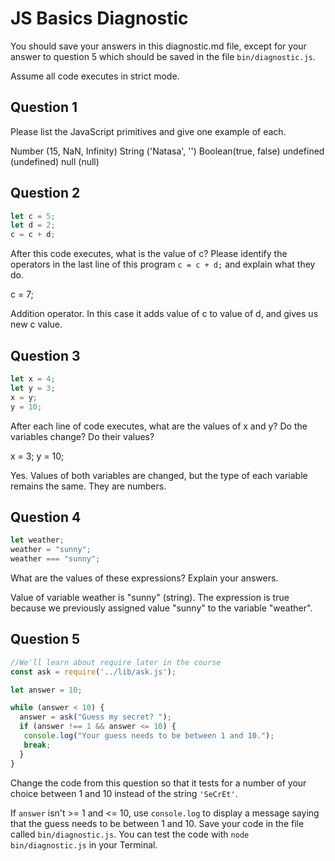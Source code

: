 # JS Basics Diagnostic

You should save your answers in this diagnostic.md file, except for your answer to
question 5 which should be saved in the file `bin/diagnostic.js`.

Assume all code executes in strict mode.

## Question 1

Please list the JavaScript primitives and give one example of each.

Number (15, NaN, Infinity)
String ('Natasa', '')
Boolean(true, false)
undefined (undefined)
null (null)


## Question 2

```js
let c = 5;
let d = 2;
c = c + d;

```

After this code executes, what is the value of c?  Please identify the operators in the last line of this program `c = c + d;` and explain what they do.

c = 7;

Addition operator. In this case it adds value of c to value of d, and gives us new c value.


## Question 3

```js
let x = 4;
let y = 3;
x = y;
y = 10;
```

After each line of code executes, what are the values of x and y?  Do the variables change?  Do their values?

x = 3;
y = 10;

Yes. Values of both variables are changed, but the type of each variable remains the same.
They are numbers.


## Question 4

```js
let weather;
weather = "sunny";
weather === "sunny";
```

What are the values of these expressions?  Explain your answers.

Value of variable weather is "sunny" (string).
The expression is true because we previously assigned value "sunny" to the variable "weather".


## Question 5

```js
//We'll learn about require later in the course
const ask = require('../lib/ask.js');

let answer = 10;

while (answer < 10) {
  answer = ask("Guess my secret? ");
  if (answer !== 1 && answer <= 10) {
   console.log("Your guess needs to be between 1 and 10.");
   break;
  }
}
```

Change the code from this question so that it tests for a number of your choice
between 1 and 10 instead of the string `'SeCrEt'`.

If `answer` isn't >= 1 and
<= 10, use `console.log` to display a message saying that the guess needs to
be between 1 and 10.  Save your code in the file called `bin/diagnostic.js`.
You can test the code with `node bin/diagnostic.js` in your Terminal.
